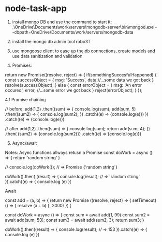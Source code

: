 # node-task-app
1. install mongo DB and use the command to start it:
   .\OneDrive\Documents\work\servers\mongodb-server\bin\mongod.exe --dbpath=OneDrive/Documents/work/servers/mongodb-data
2. install the mongo db admin tool robo3T
3. use mongoose client to ease up the db connections, create models and use data sanitization and validation

4. Promises:

return new Promise((resolve, reject) => {
   if(somethingSuccesfulHappened) {
      const successObject = {
         msg: 'Success',
         data,//...some data we got back
      }
      resolve(successObject); 
   } else {
      const errorObject = {
         msg: 'An error occured',
         error, //...some error we got back
      }
      reject(errorObject);
   }
});

4.1 Promise chaining
 
// before:
    add(1,2)
      .then((sum) => {
         console.log(sum);
         add(sum, 5)
            .then((sum2) => {
               console.log(sum2);
            })
            .catch((e) => {console.log(e)})
      })
      .catch((e) => {console.log(e)})


      
// after
 add(1,2)
   .then((sum) => {
      console.log(sum);
      return add(sum, 4);
      })
   .then( (sum2) => {console.log(sum2)})
   .catch((e) => {console.log(e)})


5. Async/await

Notes: Async functions allways retusn a Promise
const doWork = async () => {
   return 'random string'
}

// console.log(doWork()); // => Promise {'random string'}

doWork().then( (result) => {
   console.log(result); // => 'random string'
}).catch((e) => { console.log (e) })


Await

const add = (a, b) => {
   return new Promise ((resolve, reject) => {
      setTimeout( () => {
         resolve (a + b)
      }, 2000)
   })
}

const doWork = async () => {
  const sum = await add(1, 99)
  const sum2 = await add(sum, 50);
  const sum3 = await add(sum2, 3);
  return sum3;
}


doWork().then((result) => {
   console.log(result); // => 153
}).catch((e) => { console.log (e) })